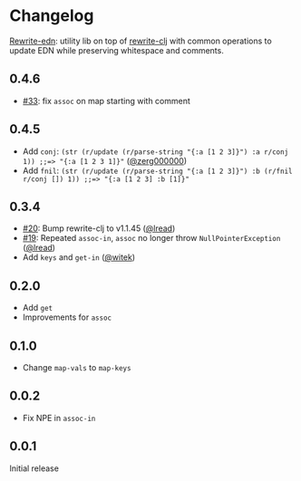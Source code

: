 # Changelog

[Rewrite-edn](https://github.com/borkdude/rewrite-edn): utility lib on top of
[rewrite-clj](https://github.com/clj-commons/rewrite-clj) with common operations
to update EDN while preserving whitespace and comments.

## 0.4.6

- [#33](https://github.com/borkdude/rewrite-edn/issues/33): fix `assoc` on map starting with comment

## 0.4.5

- Add `conj`: `(str (r/update (r/parse-string "{:a [1 2 3]}") :a r/conj 1)) ;;=> "{:a [1 2 3 1]}"` ([@zerg000000](https://github.com/zerg000000))
- Add `fnil`: `(str (r/update (r/parse-string "{:a [1 2 3]}") :b (r/fnil r/conj []) 1)) ;;=> "{:a [1 2 3] :b [1]}"`

## 0.3.4

- [#20](https://github.com/borkdude/rewrite-edn/issues/20): Bump rewrite-clj to v1.1.45 ([@lread](https://github.com/lread))
- [#19](https://github.com/borkdude/rewrite-edn/issues/19): Repeated `assoc-in`, `assoc` no longer throw `NullPointerException` ([@lread](https://github.com/lread))
- Add `keys` and `get-in` ([@witek](https://github.com/witek))

## 0.2.0

- Add `get`
- Improvements for `assoc`

## 0.1.0

- Change `map-vals` to `map-keys`

## 0.0.2

- Fix NPE in `assoc-in`

## 0.0.1

Initial release
